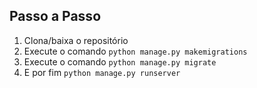 ## Passo a Passo

 1. Clona/baixa o repositório
 2. Execute o comando `python manage.py makemigrations`
 3. Execute o comando `python manage.py migrate`
 4. E por fim `python manage.py runserver`
